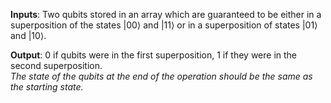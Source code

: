 **Inputs**: Two qubits stored in an array which are guaranteed to be either in a superposition of the states $|00\rangle$ and $|11\rangle$ or in a superposition of states $|01\rangle$ and $|10\rangle$.

**Output**: 0 if qubits were in the first superposition, 1 if they were in the second superposition.  
*The state of the qubits at the end of the operation should be the same as the starting state.*
